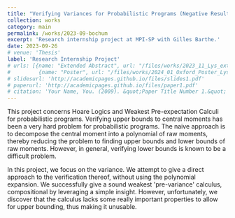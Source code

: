 ```yaml
---
title: "Verifying Variances for Probabilistic Programs (Negative Results)"
collection: works
category: main
permalink: /works/2023-09-bochum
excerpt: 'Research internship project at MPI-SP with Gilles Barthe.'
date: 2023-09-26
# venue: 'Thesis'
label: 'Research Internship Project'
# urls: [{name: "Extended Abstract", url: "/files/works/2023_11_Lys_extended_abstract-11.pdf"}, 
#         {name: "Poster", url: "/files/works/2024_01_Oxford_Poster_Lys-7.pdf"}]
# slidesurl: 'http://academicpages.github.io/files/slides1.pdf'
# paperurl: 'http://academicpages.github.io/files/paper1.pdf'
# citation: 'Your Name, You. (2009). &quot;Paper Title Number 1.&quot; <i>Journal 1</i>. 1(1).'
---
```


This project concerns Hoare Logics and Weakest Pre-expectation Calculi for probabilistic programs. Verifying upper bounds to central moments has been a very hard problem for probabilistic programs. The naive approach is to decompose the central moment into a polynomial of raw moments, thereby reducing the problem to finding upper bounds and lower bounds of raw moments. However, in general, verifying lower bounds is known to be a difficult problem. 

In this project, we focus on the variance. We attempt to give a direct approach to the verification thereof, without using the polynomial expansion. We successfully give a sound weakest 'pre-variance' calculus, compositional by leveraging a simple insight. However, unfortunately, we discover that the calculus lacks some really important properties to allow for upper bounding, thus making it unusable.
